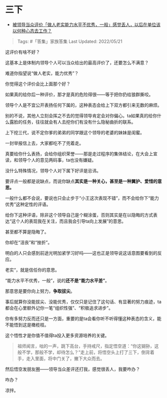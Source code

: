 # 三下

- [被领导当众评价「做人老实能力水平不优秀，一般」感觉丢人，以后在单位该以何种心态去工作？](https://www.zhihu.com/question/517907755/answer/2494404505)

>Tags: #「答集」家族答集 
>Last Updated: 2022/05/21

这评价有啥不好？

这基本上是体制内领导个人可以当众给出的最高评价了，还要怎么不满意？

难道你指望说“做人老实，能力优秀”？

你觉得这个评价会比上面那个好？

如果真的给你后一种评价，那才是真的危险得很——等于把你扔给狼群撕咬。

领导个人是不宜公开表扬任何下属的，这种表态会给上下双方都引来无数的麻烦。

别的不说，其他人立刻会挥之不去的觉得领导肯定会对你偏心。ta如果真的给你什么露脸的任务，往往就会有人去挖你们有没有什么隐秘曲折的联系。

上下挖三代，说不定你爹的弟弟的同学跟这个领导的老婆的妹妹是闺蜜。

一封举报信上去，大家都吃不了兜着走。

真要给你什么表扬，会给你组织荣誉——那是走过程序的集体结论，在大会上宣读，和领导个人的意见两码事，ta也没有嫌疑。

没什么特殊情况，领导个人对下属下好评是忌讳。

要评点一般都是说缺点，而说你缺点**其实是一种关心，甚至是一种翼护、爱惜的意思。**

一般什么都不会说，要说也只会止步于“小王这次表现不错”，而不会给你下“能力优秀”这种定性的评语。

给你下这种评语，除非这个领导自己是个糊涂蛋，否则其实是在以隐晦的方式表达“这个人的表现我在关注，而且我会引导ta向上发展”的意思。

甚至都不算是隐晦了。

你却在“沮丧”和“挫折”。

明白的人只会感到前途光明加紧学习好吗——这也正是领导说这话意图要看到的反应。

老实“，就是信任你的意思。

“能力水平不优秀，一般”，说的**还不是“能力水平差”**。

那意思是要你向上努力，**争取拔尖**。

事后就算你没能拔尖、没能优秀，仅仅只是记住了这句话、有显著的努力痕迹，ta都会在心里额外记你一笔“组织性强”、“积极追求进步”。

你有多努力反而还只是一方面，重要的是ta会看你听不听得懂这种表态的含义，能不能悟到这是橄榄枝。

这个悟性才是你值不值得ta投入更多资源培养的关键。

  

> 祖师闻言，咄的一声，跳下高台，手持戒尺，指定悟空道：“你这猢狲，这般不学，那般不学，却待怎么？”走上前，将悟空头上打了三下，倒背着手，走入里面，将中门关了，撇下大众而去。

然后悟空发朋友圈——领导当众差评还打我，感觉很丢人，我要咋办？

咋办？

凉拌。
